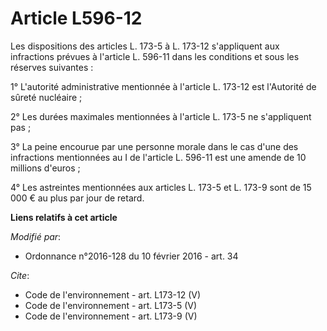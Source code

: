 # Article L596-12

Les dispositions des articles L. 173-5 à L. 173-12 s'appliquent aux infractions prévues à l'article L. 596-11 dans les
conditions et sous les réserves suivantes : 

1° L'autorité administrative mentionnée à l'article L. 173-12 est l'Autorité de sûreté nucléaire ; 

2° Les durées maximales mentionnées à l'article L. 173-5 ne s'appliquent pas ; 

3° La peine encourue par une personne morale dans le cas d'une des infractions mentionnées au I de l'article L. 596-11 est
une amende de 10 millions d'euros ; 

4° Les astreintes mentionnées aux articles L. 173-5 et L. 173-9 sont de 15 000 € au plus par jour de retard.

**Liens relatifs à cet article**

_Modifié par_:

  - Ordonnance n°2016-128 du 10 février 2016 - art. 34

_Cite_:

  - Code de l'environnement - art. L173-12 (V)
  - Code de l'environnement - art. L173-5 (V)
  - Code de l'environnement - art. L173-9 (V)
